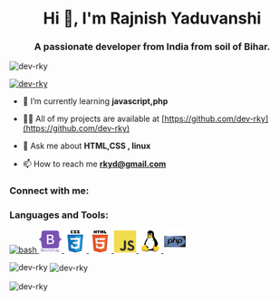 <h1 align="center">Hi 👋, I'm Rajnish Yaduvanshi</h1>
<h3 align="center">A passionate developer from India from soil of Bihar.</h3>

<p align="left"> <img src="https://komarev.com/ghpvc/?username=dev-rky&label=Profile%20views&color=0e75b6&style=flat" alt="dev-rky" /> </p>

<p align="left"> <a href="https://github.com/ryo-ma/github-profile-trophy"><img src="https://github-profile-trophy.vercel.app/?username=dev-rky" alt="dev-rky" /></a> </p>

- 🌱 I’m currently learning **javascript,php**

- 👨‍💻 All of my projects are available at [https://github.com/dev-rky](https://github.com/dev-rky)

- 💬 Ask me about **HTML,CSS , linux**

- 📫 How to reach me **rkyd@gmail.com**

<h3 align="left">Connect with me:</h3>
<p align="left">
</p>

<h3 align="left">Languages and Tools:</h3>
<p align="left"> <a href="https://www.gnu.org/software/bash/" target="_blank" rel="noreferrer"> <img src="https://www.vectorlogo.zone/logos/gnu_bash/gnu_bash-icon.svg" alt="bash" width="40" height="40"/> </a> <a href="https://getbootstrap.com" target="_blank" rel="noreferrer"> <img src="https://raw.githubusercontent.com/devicons/devicon/master/icons/bootstrap/bootstrap-plain-wordmark.svg" alt="bootstrap" width="40" height="40"/> </a> <a href="https://www.w3schools.com/css/" target="_blank" rel="noreferrer"> <img src="https://raw.githubusercontent.com/devicons/devicon/master/icons/css3/css3-original-wordmark.svg" alt="css3" width="40" height="40"/> </a> <a href="https://www.w3.org/html/" target="_blank" rel="noreferrer"> <img src="https://raw.githubusercontent.com/devicons/devicon/master/icons/html5/html5-original-wordmark.svg" alt="html5" width="40" height="40"/> </a> <a href="https://developer.mozilla.org/en-US/docs/Web/JavaScript" target="_blank" rel="noreferrer"> <img src="https://raw.githubusercontent.com/devicons/devicon/master/icons/javascript/javascript-original.svg" alt="javascript" width="40" height="40"/> </a> <a href="https://www.linux.org/" target="_blank" rel="noreferrer"> <img src="https://raw.githubusercontent.com/devicons/devicon/master/icons/linux/linux-original.svg" alt="linux" width="40" height="40"/> </a> <a href="https://www.php.net" target="_blank" rel="noreferrer"> <img src="https://raw.githubusercontent.com/devicons/devicon/master/icons/php/php-original.svg" alt="php" width="40" height="40"/> </a> </p>

<p><img align="left" src="https://github-readme-stats.vercel.app/api/top-langs?username=dev-rky&show_icons=true&locale=en&layout=compact" alt="dev-rky" /></p>

<p>&nbsp;<img align="center" src="https://github-readme-stats.vercel.app/api?username=dev-rky&show_icons=true&locale=en" alt="dev-rky" /></p>

<p><img align="center" src="https://github-readme-streak-stats.herokuapp.com/?user=dev-rky&" alt="dev-rky" /></p>

